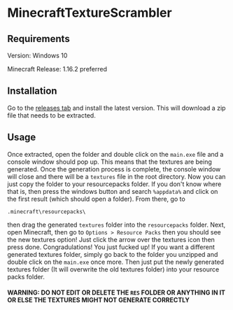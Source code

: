 # MinecraftTextureScrambler
## Requirements
Version: Windows 10

Minecraft Release: 1.16.2 preferred

## Installation
Go to the [releases tab](https://github.com/InfinitiStudios/MinecraftTextureScrambler/releases/tag/1.0.0) and install the latest version. This will download a zip file that needs to be extracted.

## Usage
Once extracted, open the folder and double click on the `main.exe` file and a console window should pop up. This means that the textures are being generated. Once the generation process is complete, the console window will close and there will be a `textures` file in the root directory. Now you can just copy the folder to your resourcepacks folder. If you don't know where that is, then press the windows button and search `%appdata%` and click on the first result (which should open a folder). From there, go to
```
.minecraft\resourcepacks\
```
then drag the generated `textures` folder into the `resourcepacks` folder. Next, open Minecraft, then go to `Options > Resource Packs` then you should see the new textures option! Just click the arrow over the textures icon then press done. Congradulations! You just fucked up! If you want a different generated textures folder, simply go back to the folder you unzipped and double click on the `main.exe` once more. Then just put the newly generated textures folder (It will overwrite the old textures folder) into your resource packs folder.


#### WARNING: DO NOT EDIT OR DELETE THE `RES` FOLDER OR ANYTHING IN IT OR ELSE THE TEXTURES MIGHT NOT GENERATE CORRECTLY

